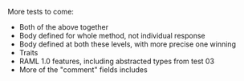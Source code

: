 More tests to come:

* Both of the above together
* Body defined for whole method, not individual response
* Body defined at both these levels, with more precise one winning
* Traits
* RAML 1.0 features, including abstracted types from test 03
* More of the "comment" fields includes
